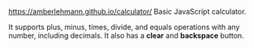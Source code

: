 https://amberlehmann.github.io/calculator/
Basic JavaScript calculator.


It supports plus, minus, times, divide, and equals operations with any number, including decimals.
It also has a **clear** and **backspace** button.
